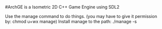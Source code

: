 #ArchGE is a Isometric 2D C++ Game Engine using SDL2

Use the manage command to do things.
(you may have to give it permission by: chmod u+wx manage)
Install manage to the path: ./manage -s
